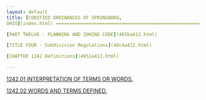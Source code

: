 ```yaml
---
layout: default 
title: [CODIFIED ORDINANCES OF SPRINGBORO,
OHIO](index.html) =====================================================

[PART TWELVE - PLANNING AND ZONING CODE](465ba412.html)

[TITLE FOUR - Subdivision Regulations](48c4a412.html)

[CHAPTER 1242 Definitions](4951a412.html)

---
```


[1242.01 INTERPRETATION OF TERMS OR WORDS.](495ba412.html)

[1242.02 WORDS AND TERMS DEFINED.](4961a412.html)
